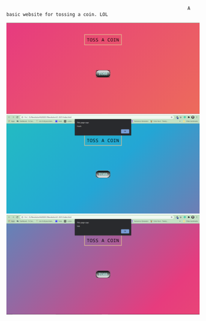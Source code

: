                                                                       A basic website for tossing a coin. LOL
![alt text](https://github.com/Irfan7014/RevolutionUC-2021/blob/main/Main%20Page.PNG)
![alt text](https://github.com/Irfan7014/RevolutionUC-2021/blob/main/Heads%20Output.PNG)
![alt text](https://github.com/Irfan7014/RevolutionUC-2021/blob/main/Tails%20Output.PNG)
